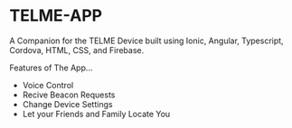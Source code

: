 # TELME-APP
A Companion for the TELME Device built using Ionic, Angular, Typescript, Cordova, HTML, CSS, and Firebase.

Features of The App...

<ul>
  <li>Voice Control</li>
  <li>Recive Beacon Requests
  <li>Change Device Settings</li>
  <li>Let your Friends and Family Locate You</li>
</ul>
